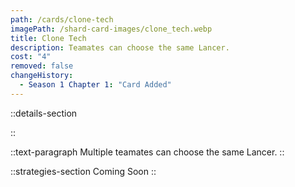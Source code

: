 ```yaml
---
path: /cards/clone-tech
imagePath: /shard-card-images/clone_tech.webp
title: Clone Tech
description: Teamates can choose the same Lancer.
cost: "4"
removed: false
changeHistory:
  - Season 1 Chapter 1: "Card Added"
---
```


::details-section

::

::text-paragraph
Multiple teamates can choose the same Lancer.
::

::strategies-section
Coming Soon
::
